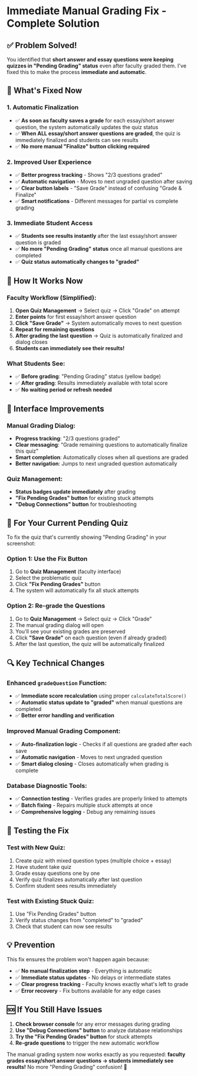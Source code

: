 # Immediate Manual Grading Fix - Complete Solution

## ✅ Problem Solved!

You identified that **short answer and essay questions were keeping quizzes in "Pending Grading" status** even after faculty graded them. I've fixed this to make the process **immediate and automatic**.

## 🚀 What's Fixed Now

### **1. Automatic Finalization**
- ✅ **As soon as faculty saves a grade** for each essay/short answer question, the system automatically updates the quiz status
- ✅ **When ALL essay/short answer questions are graded**, the quiz is immediately finalized and students can see results
- ✅ **No more manual "Finalize" button clicking required**

### **2. Improved User Experience**
- ✅ **Better progress tracking** - Shows "2/3 questions graded" 
- ✅ **Automatic navigation** - Moves to next ungraded question after saving
- ✅ **Clear button labels** - "Save Grade" instead of confusing "Grade & Finalize"
- ✅ **Smart notifications** - Different messages for partial vs complete grading

### **3. Immediate Student Access**
- ✅ **Students see results instantly** after the last essay/short answer question is graded
- ✅ **No more "Pending Grading" status** once all manual questions are completed
- ✅ **Quiz status automatically changes to "graded"**

## 🔧 How It Works Now

### **Faculty Workflow (Simplified):**
1. **Open Quiz Management** → Select quiz → Click "Grade" on attempt
2. **Enter points** for first essay/short answer question
3. **Click "Save Grade"** → System automatically moves to next question
4. **Repeat for remaining questions**
5. **After grading the last question** → Quiz is automatically finalized and dialog closes
6. **Students can immediately see their results!**

### **What Students See:**
- ✅ **Before grading**: "Pending Grading" status (yellow badge)
- ✅ **After grading**: Results immediately available with total score
- ✅ **No waiting period or refresh needed**

## 📱 Interface Improvements

### **Manual Grading Dialog:**
- **Progress tracking**: "2/3 questions graded"
- **Clear messaging**: "Grade remaining questions to automatically finalize this quiz"
- **Smart completion**: Automatically closes when all questions are graded
- **Better navigation**: Jumps to next ungraded question automatically

### **Quiz Management:**
- **Status badges update immediately** after grading
- **"Fix Pending Grades" button** for existing stuck attempts
- **"Debug Connections" button** for troubleshooting

## 🚨 For Your Current Pending Quiz

To fix the quiz that's currently showing "Pending Grading" in your screenshot:

### **Option 1: Use the Fix Button**
1. Go to **Quiz Management** (faculty interface)
2. Select the problematic quiz
3. Click **"Fix Pending Grades"** button
4. The system will automatically fix all stuck attempts

### **Option 2: Re-grade the Questions**
1. Go to **Quiz Management** → Select quiz → Click "Grade"
2. The manual grading dialog will open
3. You'll see your existing grades are preserved
4. Click **"Save Grade"** on each question (even if already graded)
5. After the last question, the quiz will be automatically finalized

## 🔍 Key Technical Changes

### **Enhanced `gradeQuestion` Function:**
- ✅ **Immediate score recalculation** using proper `calculateTotalScore()`
- ✅ **Automatic status update to "graded"** when manual questions are completed
- ✅ **Better error handling and verification**

### **Improved Manual Grading Component:**
- ✅ **Auto-finalization logic** - Checks if all questions are graded after each save
- ✅ **Automatic navigation** - Moves to next ungraded question
- ✅ **Smart dialog closing** - Closes automatically when grading is complete

### **Database Diagnostic Tools:**
- ✅ **Connection testing** - Verifies grades are properly linked to attempts
- ✅ **Batch fixing** - Repairs multiple stuck attempts at once
- ✅ **Comprehensive logging** - Debug any remaining issues

## 🎯 Testing the Fix

### **Test with New Quiz:**
1. Create quiz with mixed question types (multiple choice + essay)
2. Have student take quiz
3. Grade essay questions one by one
4. Verify quiz finalizes automatically after last question
5. Confirm student sees results immediately

### **Test with Existing Stuck Quiz:**
1. Use "Fix Pending Grades" button
2. Verify status changes from "completed" to "graded"
3. Check that student can now see results

## 💡 Prevention

This fix ensures the problem won't happen again because:

- ✅ **No manual finalization step** - Everything is automatic
- ✅ **Immediate status updates** - No delays or intermediate states
- ✅ **Clear progress tracking** - Faculty knows exactly what's left to grade
- ✅ **Error recovery** - Fix buttons available for any edge cases

## 🆘 If You Still Have Issues

1. **Check browser console** for any error messages during grading
2. **Use "Debug Connections" button** to analyze database relationships
3. **Try the "Fix Pending Grades" button** for stuck attempts
4. **Re-grade questions** to trigger the new automatic workflow

The manual grading system now works exactly as you requested: **faculty grades essay/short answer questions → students immediately see results!** No more "Pending Grading" confusion! 🎉
